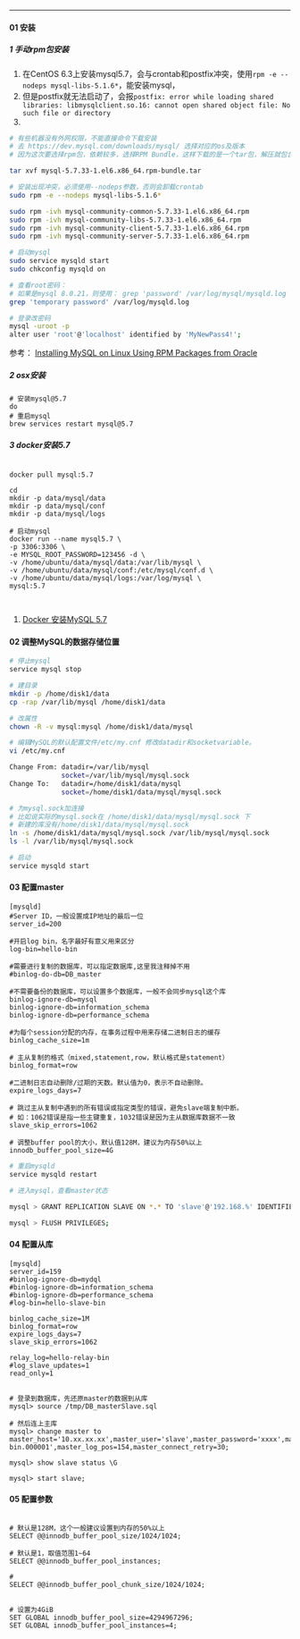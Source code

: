 

-----

#### 01 安装

##### 1 手动rpm包安装



1. 在CentOS 6.3上安装mysql5.7，会与crontab和postfix冲突，使用`rpm -e --nodeps mysql-libs-5.1.6*`，能安装mysql，
2. 但是postfix就无法启动了，会报`postfix: error while loading shared libraries: libmysqlclient.so.16: cannot open shared object file: No such file or directory`
3. 



```bash
# 有些机器没有外网权限，不能直接命令下载安装
# 去 https://dev.mysql.com/downloads/mysql/ 选择对应的os及版本
# 因为这次要选择rpm包，依赖较多，选择RPM Bundle，这样下载的是一个tar包，解压就包含了所有需要的rpm文件

tar xvf mysql-5.7.33-1.el6.x86_64.rpm-bundle.tar 

# 安装出现冲突，必须使用--nodeps参数，否则会卸载crontab
sudo rpm -e --nodeps mysql-libs-5.1.6*

sudo rpm -ivh mysql-community-common-5.7.33-1.el6.x86_64.rpm 
sudo rpm -ivh mysql-community-libs-5.7.33-1.el6.x86_64.rpm
sudo rpm -ivh mysql-community-client-5.7.33-1.el6.x86_64.rpm 
sudo rpm -ivh mysql-community-server-5.7.33-1.el6.x86_64.rpm 

# 启动mysql
sudo service mysqld start
sudo chkconfig mysqld on

# 查看root密码：
# 如果是mysql 8.0.21，则使用： grep 'password' /var/log/mysql/mysqld.log
grep 'temporary password' /var/log/mysqld.log

# 登录改密码
mysql -uroot -p
alter user 'root'@'localhost' identified by 'MyNewPass4!';
```



参考： [Installing MySQL on Linux Using RPM Packages from Oracle](https://dev.mysql.com/doc/refman/5.7/en/linux-installation-rpm.html)





##### 2 osx安装

```shell
# 安装mysql@5.7
do
# 重启mysql
brew services restart mysql@5.7
```



##### 3 docker安装5.7



```shell

docker pull mysql:5.7

cd
mkdir -p data/mysql/data
mkdir -p data/mysql/conf
mkdir -p data/mysql/logs

# 启动mysql
docker run --name mysql5.7 \
-p 3306:3306 \
-e MYSQL_ROOT_PASSWORD=123456 -d \
-v /home/ubuntu/data/mysql/data:/var/lib/mysql \
-v /home/ubuntu/data/mysql/conf:/etc/mysql/conf.d \
-v /home/ubuntu/data/mysql/logs:/var/log/mysql \
mysql:5.7



```



1. [Docker 安装MySQL 5.7](https://blog.csdn.net/weixin_43956484/article/details/116499061)



#### 02 调整MySQL的数据存储位置



```bash
# 停止mysql
service mysql stop

# 建目录
mkdir -p /home/disk1/data
cp -rap /var/lib/mysql /home/disk1/data

# 改属性
chown -R -v mysql:mysql /home/disk1/data/mysql

# 编辑MySQL的默认配置文件/etc/my.cnf 修改datadir和socketvariable。
vi /etc/my.cnf

Change From: datadir=/var/lib/mysql 
             socket=/var/lib/mysql/mysql.sock 
Change To:   datadir=/home/disk1/data/mysql 
             socket=/home/disk1/data/mysql/mysql.sock

# 为mysql.sock加连接
# 比如说实际的mysql.sock在 /home/disk1/data/mysql/mysql.sock 下
# 新建的库没有/home/disk1/data/mysql/mysql.sock
ln -s /home/disk1/data/mysql/mysql.sock /var/lib/mysql/mysql.sock
ls -l /var/lib/mysql/mysql.sock

# 启动
service mysqld start
```



#### 03 配置master

```shell
[mysqld]
#Server ID，一般设置成IP地址的最后一位
server_id=200

#开启log bin，名字最好有意义用来区分
log-bin=hello-bin

#需要进行复制的数据库，可以指定数据库,这里我注释掉不用
#binlog-do-db=DB_master

#不需要备份的数据库，可以设置多个数据库，一般不会同步mysql这个库
binlog-ignore-db=mysql
binlog-ignore-db=information_schema
binlog-ignore-db=performance_schema

#为每个session分配的内存，在事务过程中用来存储二进制日志的缓存
binlog_cache_size=1m

# 主从复制的格式（mixed,statement,row，默认格式是statement）
binlog_format=row

#二进制日志自动删除/过期的天数。默认值为0，表示不自动删除。
expire_logs_days=7

# 跳过主从复制中遇到的所有错误或指定类型的错误，避免slave端复制中断。
# 如：1062错误是指一些主键重复，1032错误是因为主从数据库数据不一致
slave_skip_errors=1062

# 调整buffer pool的大小，默认值128M，建议为内存50%以上
innodb_buffer_pool_size=4G
```



```sh
# 重启mysqld
service mysqld restart

# 进入mysql，查看master状态 

mysql > GRANT REPLICATION SLAVE ON *.* TO 'slave'@'192.168.%' IDENTIFIED BY 'pa$$word';

mysql > FLUSH PRIVILEGES;
```



#### 04 配置从库

```shell
[mysqld]
server_id=159
#binlog-ignore-db=mydql
#binlog-ignore-db=information_schema
#binlog-ignore-db=performance_schema
#log-bin=hello-slave-bin

binlog_cache_size=1M
binlog_format=row
expire_logs_days=7
slave_skip_errors=1062

relay_log=hello-relay-bin
#log_slave_updates=1
read_only=1
```



```shell

# 登录到数据库，先还原master的数据到从库
mysql> source /tmp/DB_masterSlave.sql

# 然后连上主库
mysql> change master to master_host='10.xx.xx.xx',master_user='slave',master_password='xxxx',master_port=3306,master_log_file='hello-bin.000001',master_log_pos=154,master_connect_retry=30;

mysql> show slave status \G

mysql> start slave;
```



#### 05 配置参数

```mysql

# 默认是128M，这个一般建议设置到内存的50%以上
SELECT @@innodb_buffer_pool_size/1024/1024;

# 默认是1，取值范围1~64
SELECT @@innodb_buffer_pool_instances;

# 
SELECT @@innodb_buffer_pool_chunk_size/1024/1024;


# 设置为4GiB
SET GLOBAL innodb_buffer_pool_size=4294967296;
SET GLOBAL innodb_buffer_pool_instances=4;
```

